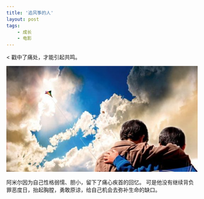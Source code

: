 ```yaml
---
title: '追风筝的人'
layout: post
tags:
    - 成长
	- 电影
---
```


< 戳中了痛处，才能引起共鸣。

![](/media/files/2014/20140306.jpg)

阿米尔因为自己性格弱懦、胆小，留下了痛心疾首的回忆。
可是他没有继续背负罪恶度日，抬起胸膛，勇敢原谅，给自己机会去弥补生命的缺口。